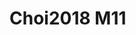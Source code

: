 <a name="material" />

# Choi2018 M11
<script type="application/ld+json">
  {
    "@context": "https://schema.org/",
    "@type": "ChemicalSubstance",
    "http://purl.org/dc/terms/conformsTo":
      {
        "@type": "CreativeWork",
        "@id": "https://bioschemas.org/profiles/ChemicalSubstance/0.4-RELEASE/"
      },
    "@id": "https://egonw.github.io/nanowiki/nanowiki522.html#material",
    "name": "Choi2018 M11",
    "sameAs: "http://127.0.0.1/mediawiki/index.php/Special:URIResolver/Choi2018_M11"
  }
</script>

